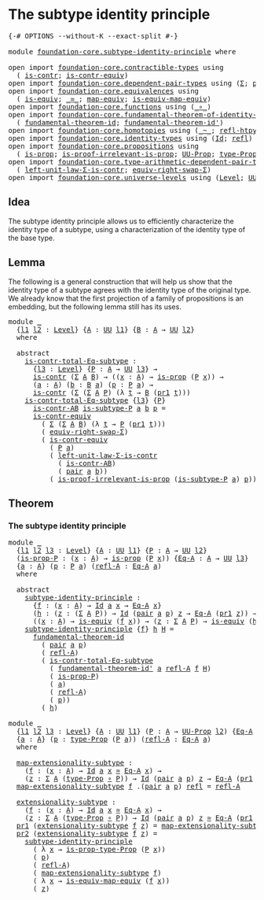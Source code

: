 # The subtype identity principle

<pre class="Agda"><a id="43" class="Symbol">{-#</a> <a id="47" class="Keyword">OPTIONS</a> <a id="55" class="Pragma">--without-K</a> <a id="67" class="Pragma">--exact-split</a> <a id="81" class="Symbol">#-}</a>

<a id="86" class="Keyword">module</a> <a id="93" href="foundation-core.subtype-identity-principle.html" class="Module">foundation-core.subtype-identity-principle</a> <a id="136" class="Keyword">where</a>

<a id="143" class="Keyword">open</a> <a id="148" class="Keyword">import</a> <a id="155" href="foundation-core.contractible-types.html" class="Module">foundation-core.contractible-types</a> <a id="190" class="Keyword">using</a>
  <a id="198" class="Symbol">(</a> <a id="200" href="foundation-core.contractible-types.html#992" class="Function">is-contr</a><a id="208" class="Symbol">;</a> <a id="210" href="foundation-core.contractible-types.html#3297" class="Function">is-contr-equiv</a><a id="224" class="Symbol">)</a>
<a id="226" class="Keyword">open</a> <a id="231" class="Keyword">import</a> <a id="238" href="foundation-core.dependent-pair-types.html" class="Module">foundation-core.dependent-pair-types</a> <a id="275" class="Keyword">using</a> <a id="281" class="Symbol">(</a><a id="282" href="foundation-core.dependent-pair-types.html#502" class="Record">Σ</a><a id="283" class="Symbol">;</a> <a id="285" href="foundation-core.dependent-pair-types.html#575" class="InductiveConstructor">pair</a><a id="289" class="Symbol">;</a> <a id="291" href="foundation-core.dependent-pair-types.html#592" class="Field">pr1</a><a id="294" class="Symbol">;</a> <a id="296" href="foundation-core.dependent-pair-types.html#604" class="Field">pr2</a><a id="299" class="Symbol">)</a>
<a id="301" class="Keyword">open</a> <a id="306" class="Keyword">import</a> <a id="313" href="foundation-core.equivalences.html" class="Module">foundation-core.equivalences</a> <a id="342" class="Keyword">using</a>
  <a id="350" class="Symbol">(</a> <a id="352" href="foundation-core.equivalences.html#1542" class="Function">is-equiv</a><a id="360" class="Symbol">;</a> <a id="362" href="foundation-core.equivalences.html#1607" class="Function Operator">_≃_</a><a id="365" class="Symbol">;</a> <a id="367" href="foundation-core.equivalences.html#1807" class="Function">map-equiv</a><a id="376" class="Symbol">;</a> <a id="378" href="foundation-core.equivalences.html#1862" class="Function">is-equiv-map-equiv</a><a id="396" class="Symbol">)</a>
<a id="398" class="Keyword">open</a> <a id="403" class="Keyword">import</a> <a id="410" href="foundation-core.functions.html" class="Module">foundation-core.functions</a> <a id="436" class="Keyword">using</a> <a id="442" class="Symbol">(</a><a id="443" href="foundation-core.functions.html#407" class="Function Operator">_∘_</a><a id="446" class="Symbol">)</a>
<a id="448" class="Keyword">open</a> <a id="453" class="Keyword">import</a> <a id="460" href="foundation-core.fundamental-theorem-of-identity-types.html" class="Module">foundation-core.fundamental-theorem-of-identity-types</a> <a id="514" class="Keyword">using</a>
  <a id="522" class="Symbol">(</a> <a id="524" href="foundation-core.fundamental-theorem-of-identity-types.html#1888" class="Function">fundamental-theorem-id</a><a id="546" class="Symbol">;</a> <a id="548" href="foundation-core.fundamental-theorem-of-identity-types.html#2160" class="Function">fundamental-theorem-id&#39;</a><a id="571" class="Symbol">)</a>
<a id="573" class="Keyword">open</a> <a id="578" class="Keyword">import</a> <a id="585" href="foundation-core.homotopies.html" class="Module">foundation-core.homotopies</a> <a id="612" class="Keyword">using</a> <a id="618" class="Symbol">(</a><a id="619" href="foundation-core.homotopies.html#467" class="Function Operator">_~_</a><a id="622" class="Symbol">;</a> <a id="624" href="foundation-core.homotopies.html#632" class="Function">refl-htpy</a><a id="633" class="Symbol">)</a>
<a id="635" class="Keyword">open</a> <a id="640" class="Keyword">import</a> <a id="647" href="foundation-core.identity-types.html" class="Module">foundation-core.identity-types</a> <a id="678" class="Keyword">using</a> <a id="684" class="Symbol">(</a><a id="685" href="foundation-core.identity-types.html#641" class="Datatype">Id</a><a id="687" class="Symbol">;</a> <a id="689" href="foundation-core.identity-types.html#694" class="InductiveConstructor">refl</a><a id="693" class="Symbol">)</a>
<a id="695" class="Keyword">open</a> <a id="700" class="Keyword">import</a> <a id="707" href="foundation-core.propositions.html" class="Module">foundation-core.propositions</a> <a id="736" class="Keyword">using</a>
  <a id="744" class="Symbol">(</a> <a id="746" href="foundation-core.propositions.html#1295" class="Function">is-prop</a><a id="753" class="Symbol">;</a> <a id="755" href="foundation-core.propositions.html#3036" class="Function">is-proof-irrelevant-is-prop</a><a id="782" class="Symbol">;</a> <a id="784" href="foundation-core.propositions.html#1380" class="Function">UU-Prop</a><a id="791" class="Symbol">;</a> <a id="793" href="foundation-core.propositions.html#1482" class="Function">type-Prop</a><a id="802" class="Symbol">;</a> <a id="804" href="foundation-core.propositions.html#1549" class="Function">is-prop-type-Prop</a><a id="821" class="Symbol">)</a>
<a id="823" class="Keyword">open</a> <a id="828" class="Keyword">import</a> <a id="835" href="foundation-core.type-arithmetic-dependent-pair-types.html" class="Module">foundation-core.type-arithmetic-dependent-pair-types</a> <a id="888" class="Keyword">using</a>
  <a id="896" class="Symbol">(</a> <a id="898" href="foundation-core.type-arithmetic-dependent-pair-types.html#3077" class="Function">left-unit-law-Σ-is-contr</a><a id="922" class="Symbol">;</a> <a id="924" href="foundation-core.type-arithmetic-dependent-pair-types.html#11499" class="Function">equiv-right-swap-Σ</a><a id="942" class="Symbol">)</a>
<a id="944" class="Keyword">open</a> <a id="949" class="Keyword">import</a> <a id="956" href="foundation-core.universe-levels.html" class="Module">foundation-core.universe-levels</a> <a id="988" class="Keyword">using</a> <a id="994" class="Symbol">(</a><a id="995" href="Agda.Primitive.html#597" class="Postulate">Level</a><a id="1000" class="Symbol">;</a> <a id="1002" href="foundation-core.universe-levels.html#222" class="Primitive">UU</a><a id="1004" class="Symbol">;</a> <a id="1006" href="Agda.Primitive.html#810" class="Primitive Operator">_⊔_</a><a id="1009" class="Symbol">)</a>
</pre>
## Idea

The subtype identity principle allows us to efficiently characterize the identity type of a subtype, using a characterization of the identity type of the base type.

## Lemma

The following is a general construction that will help us show that the identity type of a subtype agrees with the identity type of the  original type. We already know that the first projection of a family of propositions is an embedding, but the following lemma still has its uses.

<pre class="Agda"><a id="1493" class="Keyword">module</a> <a id="1500" href="foundation-core.subtype-identity-principle.html#1500" class="Module">_</a>
  <a id="1504" class="Symbol">{</a><a id="1505" href="foundation-core.subtype-identity-principle.html#1505" class="Bound">l1</a> <a id="1508" href="foundation-core.subtype-identity-principle.html#1508" class="Bound">l2</a> <a id="1511" class="Symbol">:</a> <a id="1513" href="Agda.Primitive.html#597" class="Postulate">Level</a><a id="1518" class="Symbol">}</a> <a id="1520" class="Symbol">{</a><a id="1521" href="foundation-core.subtype-identity-principle.html#1521" class="Bound">A</a> <a id="1523" class="Symbol">:</a> <a id="1525" href="foundation-core.universe-levels.html#222" class="Primitive">UU</a> <a id="1528" href="foundation-core.subtype-identity-principle.html#1505" class="Bound">l1</a><a id="1530" class="Symbol">}</a> <a id="1532" class="Symbol">{</a><a id="1533" href="foundation-core.subtype-identity-principle.html#1533" class="Bound">B</a> <a id="1535" class="Symbol">:</a> <a id="1537" href="foundation-core.subtype-identity-principle.html#1521" class="Bound">A</a> <a id="1539" class="Symbol">→</a> <a id="1541" href="foundation-core.universe-levels.html#222" class="Primitive">UU</a> <a id="1544" href="foundation-core.subtype-identity-principle.html#1508" class="Bound">l2</a><a id="1546" class="Symbol">}</a>
  <a id="1550" class="Keyword">where</a>

  <a id="1559" class="Keyword">abstract</a>
    <a id="1572" href="foundation-core.subtype-identity-principle.html#1572" class="Function">is-contr-total-Eq-subtype</a> <a id="1598" class="Symbol">:</a>
      <a id="1606" class="Symbol">{</a><a id="1607" href="foundation-core.subtype-identity-principle.html#1607" class="Bound">l3</a> <a id="1610" class="Symbol">:</a> <a id="1612" href="Agda.Primitive.html#597" class="Postulate">Level</a><a id="1617" class="Symbol">}</a> <a id="1619" class="Symbol">{</a><a id="1620" href="foundation-core.subtype-identity-principle.html#1620" class="Bound">P</a> <a id="1622" class="Symbol">:</a> <a id="1624" href="foundation-core.subtype-identity-principle.html#1521" class="Bound">A</a> <a id="1626" class="Symbol">→</a> <a id="1628" href="foundation-core.universe-levels.html#222" class="Primitive">UU</a> <a id="1631" href="foundation-core.subtype-identity-principle.html#1607" class="Bound">l3</a><a id="1633" class="Symbol">}</a> <a id="1635" class="Symbol">→</a>
      <a id="1643" href="foundation-core.contractible-types.html#992" class="Function">is-contr</a> <a id="1652" class="Symbol">(</a><a id="1653" href="foundation-core.dependent-pair-types.html#502" class="Record">Σ</a> <a id="1655" href="foundation-core.subtype-identity-principle.html#1521" class="Bound">A</a> <a id="1657" href="foundation-core.subtype-identity-principle.html#1533" class="Bound">B</a><a id="1658" class="Symbol">)</a> <a id="1660" class="Symbol">→</a> <a id="1662" class="Symbol">((</a><a id="1664" href="foundation-core.subtype-identity-principle.html#1664" class="Bound">x</a> <a id="1666" class="Symbol">:</a> <a id="1668" href="foundation-core.subtype-identity-principle.html#1521" class="Bound">A</a><a id="1669" class="Symbol">)</a> <a id="1671" class="Symbol">→</a> <a id="1673" href="foundation-core.propositions.html#1295" class="Function">is-prop</a> <a id="1681" class="Symbol">(</a><a id="1682" href="foundation-core.subtype-identity-principle.html#1620" class="Bound">P</a> <a id="1684" href="foundation-core.subtype-identity-principle.html#1664" class="Bound">x</a><a id="1685" class="Symbol">))</a> <a id="1688" class="Symbol">→</a>
      <a id="1696" class="Symbol">(</a><a id="1697" href="foundation-core.subtype-identity-principle.html#1697" class="Bound">a</a> <a id="1699" class="Symbol">:</a> <a id="1701" href="foundation-core.subtype-identity-principle.html#1521" class="Bound">A</a><a id="1702" class="Symbol">)</a> <a id="1704" class="Symbol">(</a><a id="1705" href="foundation-core.subtype-identity-principle.html#1705" class="Bound">b</a> <a id="1707" class="Symbol">:</a> <a id="1709" href="foundation-core.subtype-identity-principle.html#1533" class="Bound">B</a> <a id="1711" href="foundation-core.subtype-identity-principle.html#1697" class="Bound">a</a><a id="1712" class="Symbol">)</a> <a id="1714" class="Symbol">(</a><a id="1715" href="foundation-core.subtype-identity-principle.html#1715" class="Bound">p</a> <a id="1717" class="Symbol">:</a> <a id="1719" href="foundation-core.subtype-identity-principle.html#1620" class="Bound">P</a> <a id="1721" href="foundation-core.subtype-identity-principle.html#1697" class="Bound">a</a><a id="1722" class="Symbol">)</a> <a id="1724" class="Symbol">→</a>
      <a id="1732" href="foundation-core.contractible-types.html#992" class="Function">is-contr</a> <a id="1741" class="Symbol">(</a><a id="1742" href="foundation-core.dependent-pair-types.html#502" class="Record">Σ</a> <a id="1744" class="Symbol">(</a><a id="1745" href="foundation-core.dependent-pair-types.html#502" class="Record">Σ</a> <a id="1747" href="foundation-core.subtype-identity-principle.html#1521" class="Bound">A</a> <a id="1749" href="foundation-core.subtype-identity-principle.html#1620" class="Bound">P</a><a id="1750" class="Symbol">)</a> <a id="1752" class="Symbol">(λ</a> <a id="1755" href="foundation-core.subtype-identity-principle.html#1755" class="Bound">t</a> <a id="1757" class="Symbol">→</a> <a id="1759" href="foundation-core.subtype-identity-principle.html#1533" class="Bound">B</a> <a id="1761" class="Symbol">(</a><a id="1762" href="foundation-core.dependent-pair-types.html#592" class="Field">pr1</a> <a id="1766" href="foundation-core.subtype-identity-principle.html#1755" class="Bound">t</a><a id="1767" class="Symbol">)))</a>
    <a id="1775" href="foundation-core.subtype-identity-principle.html#1572" class="Function">is-contr-total-Eq-subtype</a> <a id="1801" class="Symbol">{</a><a id="1802" href="foundation-core.subtype-identity-principle.html#1802" class="Bound">l3</a><a id="1804" class="Symbol">}</a> <a id="1806" class="Symbol">{</a><a id="1807" href="foundation-core.subtype-identity-principle.html#1807" class="Bound">P</a><a id="1808" class="Symbol">}</a>
      <a id="1816" href="foundation-core.subtype-identity-principle.html#1816" class="Bound">is-contr-AB</a> <a id="1828" href="foundation-core.subtype-identity-principle.html#1828" class="Bound">is-subtype-P</a> <a id="1841" href="foundation-core.subtype-identity-principle.html#1841" class="Bound">a</a> <a id="1843" href="foundation-core.subtype-identity-principle.html#1843" class="Bound">b</a> <a id="1845" href="foundation-core.subtype-identity-principle.html#1845" class="Bound">p</a> <a id="1847" class="Symbol">=</a>
      <a id="1855" href="foundation-core.contractible-types.html#3297" class="Function">is-contr-equiv</a>
        <a id="1878" class="Symbol">(</a> <a id="1880" href="foundation-core.dependent-pair-types.html#502" class="Record">Σ</a> <a id="1882" class="Symbol">(</a><a id="1883" href="foundation-core.dependent-pair-types.html#502" class="Record">Σ</a> <a id="1885" href="foundation-core.subtype-identity-principle.html#1521" class="Bound">A</a> <a id="1887" href="foundation-core.subtype-identity-principle.html#1533" class="Bound">B</a><a id="1888" class="Symbol">)</a> <a id="1890" class="Symbol">(λ</a> <a id="1893" href="foundation-core.subtype-identity-principle.html#1893" class="Bound">t</a> <a id="1895" class="Symbol">→</a> <a id="1897" href="foundation-core.subtype-identity-principle.html#1807" class="Bound">P</a> <a id="1899" class="Symbol">(</a><a id="1900" href="foundation-core.dependent-pair-types.html#592" class="Field">pr1</a> <a id="1904" href="foundation-core.subtype-identity-principle.html#1893" class="Bound">t</a><a id="1905" class="Symbol">)))</a>
        <a id="1917" class="Symbol">(</a> <a id="1919" href="foundation-core.type-arithmetic-dependent-pair-types.html#11499" class="Function">equiv-right-swap-Σ</a><a id="1937" class="Symbol">)</a>
        <a id="1947" class="Symbol">(</a> <a id="1949" href="foundation-core.contractible-types.html#3297" class="Function">is-contr-equiv</a>
          <a id="1974" class="Symbol">(</a> <a id="1976" href="foundation-core.subtype-identity-principle.html#1807" class="Bound">P</a> <a id="1978" href="foundation-core.subtype-identity-principle.html#1841" class="Bound">a</a><a id="1979" class="Symbol">)</a>
          <a id="1991" class="Symbol">(</a> <a id="1993" href="foundation-core.type-arithmetic-dependent-pair-types.html#3077" class="Function">left-unit-law-Σ-is-contr</a>
            <a id="2030" class="Symbol">(</a> <a id="2032" href="foundation-core.subtype-identity-principle.html#1816" class="Bound">is-contr-AB</a><a id="2043" class="Symbol">)</a>
            <a id="2057" class="Symbol">(</a> <a id="2059" href="foundation-core.dependent-pair-types.html#575" class="InductiveConstructor">pair</a> <a id="2064" href="foundation-core.subtype-identity-principle.html#1841" class="Bound">a</a> <a id="2066" href="foundation-core.subtype-identity-principle.html#1843" class="Bound">b</a><a id="2067" class="Symbol">))</a>
          <a id="2080" class="Symbol">(</a> <a id="2082" href="foundation-core.propositions.html#3036" class="Function">is-proof-irrelevant-is-prop</a> <a id="2110" class="Symbol">(</a><a id="2111" href="foundation-core.subtype-identity-principle.html#1828" class="Bound">is-subtype-P</a> <a id="2124" href="foundation-core.subtype-identity-principle.html#1841" class="Bound">a</a><a id="2125" class="Symbol">)</a> <a id="2127" href="foundation-core.subtype-identity-principle.html#1845" class="Bound">p</a><a id="2128" class="Symbol">))</a>
</pre>
## Theorem

### The subtype identity principle

<pre class="Agda"><a id="2192" class="Keyword">module</a> <a id="2199" href="foundation-core.subtype-identity-principle.html#2199" class="Module">_</a>
  <a id="2203" class="Symbol">{</a><a id="2204" href="foundation-core.subtype-identity-principle.html#2204" class="Bound">l1</a> <a id="2207" href="foundation-core.subtype-identity-principle.html#2207" class="Bound">l2</a> <a id="2210" href="foundation-core.subtype-identity-principle.html#2210" class="Bound">l3</a> <a id="2213" class="Symbol">:</a> <a id="2215" href="Agda.Primitive.html#597" class="Postulate">Level</a><a id="2220" class="Symbol">}</a> <a id="2222" class="Symbol">{</a><a id="2223" href="foundation-core.subtype-identity-principle.html#2223" class="Bound">A</a> <a id="2225" class="Symbol">:</a> <a id="2227" href="foundation-core.universe-levels.html#222" class="Primitive">UU</a> <a id="2230" href="foundation-core.subtype-identity-principle.html#2204" class="Bound">l1</a><a id="2232" class="Symbol">}</a> <a id="2234" class="Symbol">{</a><a id="2235" href="foundation-core.subtype-identity-principle.html#2235" class="Bound">P</a> <a id="2237" class="Symbol">:</a> <a id="2239" href="foundation-core.subtype-identity-principle.html#2223" class="Bound">A</a> <a id="2241" class="Symbol">→</a> <a id="2243" href="foundation-core.universe-levels.html#222" class="Primitive">UU</a> <a id="2246" href="foundation-core.subtype-identity-principle.html#2207" class="Bound">l2</a><a id="2248" class="Symbol">}</a>
  <a id="2252" class="Symbol">(</a><a id="2253" href="foundation-core.subtype-identity-principle.html#2253" class="Bound">is-prop-P</a> <a id="2263" class="Symbol">:</a> <a id="2265" class="Symbol">(</a><a id="2266" href="foundation-core.subtype-identity-principle.html#2266" class="Bound">x</a> <a id="2268" class="Symbol">:</a> <a id="2270" href="foundation-core.subtype-identity-principle.html#2223" class="Bound">A</a><a id="2271" class="Symbol">)</a> <a id="2273" class="Symbol">→</a> <a id="2275" href="foundation-core.propositions.html#1295" class="Function">is-prop</a> <a id="2283" class="Symbol">(</a><a id="2284" href="foundation-core.subtype-identity-principle.html#2235" class="Bound">P</a> <a id="2286" href="foundation-core.subtype-identity-principle.html#2266" class="Bound">x</a><a id="2287" class="Symbol">))</a> <a id="2290" class="Symbol">{</a><a id="2291" href="foundation-core.subtype-identity-principle.html#2291" class="Bound">Eq-A</a> <a id="2296" class="Symbol">:</a> <a id="2298" href="foundation-core.subtype-identity-principle.html#2223" class="Bound">A</a> <a id="2300" class="Symbol">→</a> <a id="2302" href="foundation-core.universe-levels.html#222" class="Primitive">UU</a> <a id="2305" href="foundation-core.subtype-identity-principle.html#2210" class="Bound">l3</a><a id="2307" class="Symbol">}</a>
  <a id="2311" class="Symbol">{</a><a id="2312" href="foundation-core.subtype-identity-principle.html#2312" class="Bound">a</a> <a id="2314" class="Symbol">:</a> <a id="2316" href="foundation-core.subtype-identity-principle.html#2223" class="Bound">A</a><a id="2317" class="Symbol">}</a> <a id="2319" class="Symbol">(</a><a id="2320" href="foundation-core.subtype-identity-principle.html#2320" class="Bound">p</a> <a id="2322" class="Symbol">:</a> <a id="2324" href="foundation-core.subtype-identity-principle.html#2235" class="Bound">P</a> <a id="2326" href="foundation-core.subtype-identity-principle.html#2312" class="Bound">a</a><a id="2327" class="Symbol">)</a> <a id="2329" class="Symbol">(</a><a id="2330" href="foundation-core.subtype-identity-principle.html#2330" class="Bound">refl-A</a> <a id="2337" class="Symbol">:</a> <a id="2339" href="foundation-core.subtype-identity-principle.html#2291" class="Bound">Eq-A</a> <a id="2344" href="foundation-core.subtype-identity-principle.html#2312" class="Bound">a</a><a id="2345" class="Symbol">)</a>
  <a id="2349" class="Keyword">where</a>

  <a id="2358" class="Keyword">abstract</a>
    <a id="2371" href="foundation-core.subtype-identity-principle.html#2371" class="Function">subtype-identity-principle</a> <a id="2398" class="Symbol">:</a>
      <a id="2406" class="Symbol">{</a><a id="2407" href="foundation-core.subtype-identity-principle.html#2407" class="Bound">f</a> <a id="2409" class="Symbol">:</a> <a id="2411" class="Symbol">(</a><a id="2412" href="foundation-core.subtype-identity-principle.html#2412" class="Bound">x</a> <a id="2414" class="Symbol">:</a> <a id="2416" href="foundation-core.subtype-identity-principle.html#2223" class="Bound">A</a><a id="2417" class="Symbol">)</a> <a id="2419" class="Symbol">→</a> <a id="2421" href="foundation-core.identity-types.html#641" class="Datatype">Id</a> <a id="2424" href="foundation-core.subtype-identity-principle.html#2312" class="Bound">a</a> <a id="2426" href="foundation-core.subtype-identity-principle.html#2412" class="Bound">x</a> <a id="2428" class="Symbol">→</a> <a id="2430" href="foundation-core.subtype-identity-principle.html#2291" class="Bound">Eq-A</a> <a id="2435" href="foundation-core.subtype-identity-principle.html#2412" class="Bound">x</a><a id="2436" class="Symbol">}</a>
      <a id="2444" class="Symbol">(</a><a id="2445" href="foundation-core.subtype-identity-principle.html#2445" class="Bound">h</a> <a id="2447" class="Symbol">:</a> <a id="2449" class="Symbol">(</a><a id="2450" href="foundation-core.subtype-identity-principle.html#2450" class="Bound">z</a> <a id="2452" class="Symbol">:</a> <a id="2454" class="Symbol">(</a><a id="2455" href="foundation-core.dependent-pair-types.html#502" class="Record">Σ</a> <a id="2457" href="foundation-core.subtype-identity-principle.html#2223" class="Bound">A</a> <a id="2459" href="foundation-core.subtype-identity-principle.html#2235" class="Bound">P</a><a id="2460" class="Symbol">))</a> <a id="2463" class="Symbol">→</a> <a id="2465" href="foundation-core.identity-types.html#641" class="Datatype">Id</a> <a id="2468" class="Symbol">(</a><a id="2469" href="foundation-core.dependent-pair-types.html#575" class="InductiveConstructor">pair</a> <a id="2474" href="foundation-core.subtype-identity-principle.html#2312" class="Bound">a</a> <a id="2476" href="foundation-core.subtype-identity-principle.html#2320" class="Bound">p</a><a id="2477" class="Symbol">)</a> <a id="2479" href="foundation-core.subtype-identity-principle.html#2450" class="Bound">z</a> <a id="2481" class="Symbol">→</a> <a id="2483" href="foundation-core.subtype-identity-principle.html#2291" class="Bound">Eq-A</a> <a id="2488" class="Symbol">(</a><a id="2489" href="foundation-core.dependent-pair-types.html#592" class="Field">pr1</a> <a id="2493" href="foundation-core.subtype-identity-principle.html#2450" class="Bound">z</a><a id="2494" class="Symbol">))</a> <a id="2497" class="Symbol">→</a>
      <a id="2505" class="Symbol">((</a><a id="2507" href="foundation-core.subtype-identity-principle.html#2507" class="Bound">x</a> <a id="2509" class="Symbol">:</a> <a id="2511" href="foundation-core.subtype-identity-principle.html#2223" class="Bound">A</a><a id="2512" class="Symbol">)</a> <a id="2514" class="Symbol">→</a> <a id="2516" href="foundation-core.equivalences.html#1542" class="Function">is-equiv</a> <a id="2525" class="Symbol">(</a><a id="2526" href="foundation-core.subtype-identity-principle.html#2407" class="Bound">f</a> <a id="2528" href="foundation-core.subtype-identity-principle.html#2507" class="Bound">x</a><a id="2529" class="Symbol">))</a> <a id="2532" class="Symbol">→</a> <a id="2534" class="Symbol">(</a><a id="2535" href="foundation-core.subtype-identity-principle.html#2535" class="Bound">z</a> <a id="2537" class="Symbol">:</a> <a id="2539" href="foundation-core.dependent-pair-types.html#502" class="Record">Σ</a> <a id="2541" href="foundation-core.subtype-identity-principle.html#2223" class="Bound">A</a> <a id="2543" href="foundation-core.subtype-identity-principle.html#2235" class="Bound">P</a><a id="2544" class="Symbol">)</a> <a id="2546" class="Symbol">→</a> <a id="2548" href="foundation-core.equivalences.html#1542" class="Function">is-equiv</a> <a id="2557" class="Symbol">(</a><a id="2558" href="foundation-core.subtype-identity-principle.html#2445" class="Bound">h</a> <a id="2560" href="foundation-core.subtype-identity-principle.html#2535" class="Bound">z</a><a id="2561" class="Symbol">)</a>
    <a id="2567" href="foundation-core.subtype-identity-principle.html#2371" class="Function">subtype-identity-principle</a> <a id="2594" class="Symbol">{</a><a id="2595" href="foundation-core.subtype-identity-principle.html#2595" class="Bound">f</a><a id="2596" class="Symbol">}</a> <a id="2598" href="foundation-core.subtype-identity-principle.html#2598" class="Bound">h</a> <a id="2600" href="foundation-core.subtype-identity-principle.html#2600" class="Bound">H</a> <a id="2602" class="Symbol">=</a>
      <a id="2610" href="foundation-core.fundamental-theorem-of-identity-types.html#1888" class="Function">fundamental-theorem-id</a>
        <a id="2641" class="Symbol">(</a> <a id="2643" href="foundation-core.dependent-pair-types.html#575" class="InductiveConstructor">pair</a> <a id="2648" href="foundation-core.subtype-identity-principle.html#2312" class="Bound">a</a> <a id="2650" href="foundation-core.subtype-identity-principle.html#2320" class="Bound">p</a><a id="2651" class="Symbol">)</a>
        <a id="2661" class="Symbol">(</a> <a id="2663" href="foundation-core.subtype-identity-principle.html#2330" class="Bound">refl-A</a><a id="2669" class="Symbol">)</a>
        <a id="2679" class="Symbol">(</a> <a id="2681" href="foundation-core.subtype-identity-principle.html#1572" class="Function">is-contr-total-Eq-subtype</a>
          <a id="2717" class="Symbol">(</a> <a id="2719" href="foundation-core.fundamental-theorem-of-identity-types.html#2160" class="Function">fundamental-theorem-id&#39;</a> <a id="2743" href="foundation-core.subtype-identity-principle.html#2312" class="Bound">a</a> <a id="2745" href="foundation-core.subtype-identity-principle.html#2330" class="Bound">refl-A</a> <a id="2752" href="foundation-core.subtype-identity-principle.html#2595" class="Bound">f</a> <a id="2754" href="foundation-core.subtype-identity-principle.html#2600" class="Bound">H</a><a id="2755" class="Symbol">)</a>
          <a id="2767" class="Symbol">(</a> <a id="2769" href="foundation-core.subtype-identity-principle.html#2253" class="Bound">is-prop-P</a><a id="2778" class="Symbol">)</a>
          <a id="2790" class="Symbol">(</a> <a id="2792" href="foundation-core.subtype-identity-principle.html#2312" class="Bound">a</a><a id="2793" class="Symbol">)</a>
          <a id="2805" class="Symbol">(</a> <a id="2807" href="foundation-core.subtype-identity-principle.html#2330" class="Bound">refl-A</a><a id="2813" class="Symbol">)</a>
          <a id="2825" class="Symbol">(</a> <a id="2827" href="foundation-core.subtype-identity-principle.html#2320" class="Bound">p</a><a id="2828" class="Symbol">))</a>
        <a id="2839" class="Symbol">(</a> <a id="2841" href="foundation-core.subtype-identity-principle.html#2598" class="Bound">h</a><a id="2842" class="Symbol">)</a>

<a id="2845" class="Keyword">module</a> <a id="2852" href="foundation-core.subtype-identity-principle.html#2852" class="Module">_</a>
  <a id="2856" class="Symbol">{</a><a id="2857" href="foundation-core.subtype-identity-principle.html#2857" class="Bound">l1</a> <a id="2860" href="foundation-core.subtype-identity-principle.html#2860" class="Bound">l2</a> <a id="2863" href="foundation-core.subtype-identity-principle.html#2863" class="Bound">l3</a> <a id="2866" class="Symbol">:</a> <a id="2868" href="Agda.Primitive.html#597" class="Postulate">Level</a><a id="2873" class="Symbol">}</a> <a id="2875" class="Symbol">{</a><a id="2876" href="foundation-core.subtype-identity-principle.html#2876" class="Bound">A</a> <a id="2878" class="Symbol">:</a> <a id="2880" href="foundation-core.universe-levels.html#222" class="Primitive">UU</a> <a id="2883" href="foundation-core.subtype-identity-principle.html#2857" class="Bound">l1</a><a id="2885" class="Symbol">}</a> <a id="2887" class="Symbol">(</a><a id="2888" href="foundation-core.subtype-identity-principle.html#2888" class="Bound">P</a> <a id="2890" class="Symbol">:</a> <a id="2892" href="foundation-core.subtype-identity-principle.html#2876" class="Bound">A</a> <a id="2894" class="Symbol">→</a> <a id="2896" href="foundation-core.propositions.html#1380" class="Function">UU-Prop</a> <a id="2904" href="foundation-core.subtype-identity-principle.html#2860" class="Bound">l2</a><a id="2906" class="Symbol">)</a> <a id="2908" class="Symbol">{</a><a id="2909" href="foundation-core.subtype-identity-principle.html#2909" class="Bound">Eq-A</a> <a id="2914" class="Symbol">:</a> <a id="2916" href="foundation-core.subtype-identity-principle.html#2876" class="Bound">A</a> <a id="2918" class="Symbol">→</a> <a id="2920" href="foundation-core.universe-levels.html#222" class="Primitive">UU</a> <a id="2923" href="foundation-core.subtype-identity-principle.html#2863" class="Bound">l3</a><a id="2925" class="Symbol">}</a>
  <a id="2929" class="Symbol">{</a><a id="2930" href="foundation-core.subtype-identity-principle.html#2930" class="Bound">a</a> <a id="2932" class="Symbol">:</a> <a id="2934" href="foundation-core.subtype-identity-principle.html#2876" class="Bound">A</a><a id="2935" class="Symbol">}</a> <a id="2937" class="Symbol">(</a><a id="2938" href="foundation-core.subtype-identity-principle.html#2938" class="Bound">p</a> <a id="2940" class="Symbol">:</a> <a id="2942" href="foundation-core.propositions.html#1482" class="Function">type-Prop</a> <a id="2952" class="Symbol">(</a><a id="2953" href="foundation-core.subtype-identity-principle.html#2888" class="Bound">P</a> <a id="2955" href="foundation-core.subtype-identity-principle.html#2930" class="Bound">a</a><a id="2956" class="Symbol">))</a> <a id="2959" class="Symbol">(</a><a id="2960" href="foundation-core.subtype-identity-principle.html#2960" class="Bound">refl-A</a> <a id="2967" class="Symbol">:</a> <a id="2969" href="foundation-core.subtype-identity-principle.html#2909" class="Bound">Eq-A</a> <a id="2974" href="foundation-core.subtype-identity-principle.html#2930" class="Bound">a</a><a id="2975" class="Symbol">)</a>
  <a id="2979" class="Keyword">where</a>

  <a id="2988" href="foundation-core.subtype-identity-principle.html#2988" class="Function">map-extensionality-subtype</a> <a id="3015" class="Symbol">:</a>
    <a id="3021" class="Symbol">(</a><a id="3022" href="foundation-core.subtype-identity-principle.html#3022" class="Bound">f</a> <a id="3024" class="Symbol">:</a> <a id="3026" class="Symbol">(</a><a id="3027" href="foundation-core.subtype-identity-principle.html#3027" class="Bound">x</a> <a id="3029" class="Symbol">:</a> <a id="3031" href="foundation-core.subtype-identity-principle.html#2876" class="Bound">A</a><a id="3032" class="Symbol">)</a> <a id="3034" class="Symbol">→</a> <a id="3036" href="foundation-core.identity-types.html#641" class="Datatype">Id</a> <a id="3039" href="foundation-core.subtype-identity-principle.html#2930" class="Bound">a</a> <a id="3041" href="foundation-core.subtype-identity-principle.html#3027" class="Bound">x</a> <a id="3043" href="foundation-core.equivalences.html#1607" class="Function Operator">≃</a> <a id="3045" href="foundation-core.subtype-identity-principle.html#2909" class="Bound">Eq-A</a> <a id="3050" href="foundation-core.subtype-identity-principle.html#3027" class="Bound">x</a><a id="3051" class="Symbol">)</a> <a id="3053" class="Symbol">→</a>
    <a id="3059" class="Symbol">(</a><a id="3060" href="foundation-core.subtype-identity-principle.html#3060" class="Bound">z</a> <a id="3062" class="Symbol">:</a> <a id="3064" href="foundation-core.dependent-pair-types.html#502" class="Record">Σ</a> <a id="3066" href="foundation-core.subtype-identity-principle.html#2876" class="Bound">A</a> <a id="3068" class="Symbol">(</a><a id="3069" href="foundation-core.propositions.html#1482" class="Function">type-Prop</a> <a id="3079" href="foundation-core.functions.html#407" class="Function Operator">∘</a> <a id="3081" href="foundation-core.subtype-identity-principle.html#2888" class="Bound">P</a><a id="3082" class="Symbol">))</a> <a id="3085" class="Symbol">→</a> <a id="3087" href="foundation-core.identity-types.html#641" class="Datatype">Id</a> <a id="3090" class="Symbol">(</a><a id="3091" href="foundation-core.dependent-pair-types.html#575" class="InductiveConstructor">pair</a> <a id="3096" href="foundation-core.subtype-identity-principle.html#2930" class="Bound">a</a> <a id="3098" href="foundation-core.subtype-identity-principle.html#2938" class="Bound">p</a><a id="3099" class="Symbol">)</a> <a id="3101" href="foundation-core.subtype-identity-principle.html#3060" class="Bound">z</a> <a id="3103" class="Symbol">→</a> <a id="3105" href="foundation-core.subtype-identity-principle.html#2909" class="Bound">Eq-A</a> <a id="3110" class="Symbol">(</a><a id="3111" href="foundation-core.dependent-pair-types.html#592" class="Field">pr1</a> <a id="3115" href="foundation-core.subtype-identity-principle.html#3060" class="Bound">z</a><a id="3116" class="Symbol">)</a>
  <a id="3120" href="foundation-core.subtype-identity-principle.html#2988" class="Function">map-extensionality-subtype</a> <a id="3147" href="foundation-core.subtype-identity-principle.html#3147" class="Bound">f</a> <a id="3149" class="DottedPattern Symbol">.(</a><a id="3151" href="foundation-core.dependent-pair-types.html#575" class="DottedPattern InductiveConstructor">pair</a> <a id="3156" href="foundation-core.subtype-identity-principle.html#2930" class="DottedPattern Bound">a</a> <a id="3158" href="foundation-core.subtype-identity-principle.html#2938" class="DottedPattern Bound">p</a><a id="3159" class="DottedPattern Symbol">)</a> <a id="3161" href="foundation-core.identity-types.html#694" class="InductiveConstructor">refl</a> <a id="3166" class="Symbol">=</a> <a id="3168" href="foundation-core.subtype-identity-principle.html#2960" class="Bound">refl-A</a>

  <a id="3178" href="foundation-core.subtype-identity-principle.html#3178" class="Function">extensionality-subtype</a> <a id="3201" class="Symbol">:</a>
    <a id="3207" class="Symbol">(</a><a id="3208" href="foundation-core.subtype-identity-principle.html#3208" class="Bound">f</a> <a id="3210" class="Symbol">:</a> <a id="3212" class="Symbol">(</a><a id="3213" href="foundation-core.subtype-identity-principle.html#3213" class="Bound">x</a> <a id="3215" class="Symbol">:</a> <a id="3217" href="foundation-core.subtype-identity-principle.html#2876" class="Bound">A</a><a id="3218" class="Symbol">)</a> <a id="3220" class="Symbol">→</a> <a id="3222" href="foundation-core.identity-types.html#641" class="Datatype">Id</a> <a id="3225" href="foundation-core.subtype-identity-principle.html#2930" class="Bound">a</a> <a id="3227" href="foundation-core.subtype-identity-principle.html#3213" class="Bound">x</a> <a id="3229" href="foundation-core.equivalences.html#1607" class="Function Operator">≃</a> <a id="3231" href="foundation-core.subtype-identity-principle.html#2909" class="Bound">Eq-A</a> <a id="3236" href="foundation-core.subtype-identity-principle.html#3213" class="Bound">x</a><a id="3237" class="Symbol">)</a> <a id="3239" class="Symbol">→</a>
    <a id="3245" class="Symbol">(</a><a id="3246" href="foundation-core.subtype-identity-principle.html#3246" class="Bound">z</a> <a id="3248" class="Symbol">:</a> <a id="3250" href="foundation-core.dependent-pair-types.html#502" class="Record">Σ</a> <a id="3252" href="foundation-core.subtype-identity-principle.html#2876" class="Bound">A</a> <a id="3254" class="Symbol">(</a><a id="3255" href="foundation-core.propositions.html#1482" class="Function">type-Prop</a> <a id="3265" href="foundation-core.functions.html#407" class="Function Operator">∘</a> <a id="3267" href="foundation-core.subtype-identity-principle.html#2888" class="Bound">P</a><a id="3268" class="Symbol">))</a> <a id="3271" class="Symbol">→</a> <a id="3273" href="foundation-core.identity-types.html#641" class="Datatype">Id</a> <a id="3276" class="Symbol">(</a><a id="3277" href="foundation-core.dependent-pair-types.html#575" class="InductiveConstructor">pair</a> <a id="3282" href="foundation-core.subtype-identity-principle.html#2930" class="Bound">a</a> <a id="3284" href="foundation-core.subtype-identity-principle.html#2938" class="Bound">p</a><a id="3285" class="Symbol">)</a> <a id="3287" href="foundation-core.subtype-identity-principle.html#3246" class="Bound">z</a> <a id="3289" href="foundation-core.equivalences.html#1607" class="Function Operator">≃</a> <a id="3291" href="foundation-core.subtype-identity-principle.html#2909" class="Bound">Eq-A</a> <a id="3296" class="Symbol">(</a><a id="3297" href="foundation-core.dependent-pair-types.html#592" class="Field">pr1</a> <a id="3301" href="foundation-core.subtype-identity-principle.html#3246" class="Bound">z</a><a id="3302" class="Symbol">)</a>
  <a id="3306" href="foundation-core.dependent-pair-types.html#592" class="Field">pr1</a> <a id="3310" class="Symbol">(</a><a id="3311" href="foundation-core.subtype-identity-principle.html#3178" class="Function">extensionality-subtype</a> <a id="3334" href="foundation-core.subtype-identity-principle.html#3334" class="Bound">f</a> <a id="3336" href="foundation-core.subtype-identity-principle.html#3336" class="Bound">z</a><a id="3337" class="Symbol">)</a> <a id="3339" class="Symbol">=</a> <a id="3341" href="foundation-core.subtype-identity-principle.html#2988" class="Function">map-extensionality-subtype</a> <a id="3368" href="foundation-core.subtype-identity-principle.html#3334" class="Bound">f</a> <a id="3370" href="foundation-core.subtype-identity-principle.html#3336" class="Bound">z</a>
  <a id="3374" href="foundation-core.dependent-pair-types.html#604" class="Field">pr2</a> <a id="3378" class="Symbol">(</a><a id="3379" href="foundation-core.subtype-identity-principle.html#3178" class="Function">extensionality-subtype</a> <a id="3402" href="foundation-core.subtype-identity-principle.html#3402" class="Bound">f</a> <a id="3404" href="foundation-core.subtype-identity-principle.html#3404" class="Bound">z</a><a id="3405" class="Symbol">)</a> <a id="3407" class="Symbol">=</a>
    <a id="3413" href="foundation-core.subtype-identity-principle.html#2371" class="Function">subtype-identity-principle</a>
      <a id="3446" class="Symbol">(</a> <a id="3448" class="Symbol">λ</a> <a id="3450" href="foundation-core.subtype-identity-principle.html#3450" class="Bound">x</a> <a id="3452" class="Symbol">→</a> <a id="3454" href="foundation-core.propositions.html#1549" class="Function">is-prop-type-Prop</a> <a id="3472" class="Symbol">(</a><a id="3473" href="foundation-core.subtype-identity-principle.html#2888" class="Bound">P</a> <a id="3475" href="foundation-core.subtype-identity-principle.html#3450" class="Bound">x</a><a id="3476" class="Symbol">))</a>
      <a id="3485" class="Symbol">(</a> <a id="3487" href="foundation-core.subtype-identity-principle.html#2938" class="Bound">p</a><a id="3488" class="Symbol">)</a>
      <a id="3496" class="Symbol">(</a> <a id="3498" href="foundation-core.subtype-identity-principle.html#2960" class="Bound">refl-A</a><a id="3504" class="Symbol">)</a>
      <a id="3512" class="Symbol">(</a> <a id="3514" href="foundation-core.subtype-identity-principle.html#2988" class="Function">map-extensionality-subtype</a> <a id="3541" href="foundation-core.subtype-identity-principle.html#3402" class="Bound">f</a><a id="3542" class="Symbol">)</a>
      <a id="3550" class="Symbol">(</a> <a id="3552" class="Symbol">λ</a> <a id="3554" href="foundation-core.subtype-identity-principle.html#3554" class="Bound">x</a> <a id="3556" class="Symbol">→</a> <a id="3558" href="foundation-core.equivalences.html#1862" class="Function">is-equiv-map-equiv</a> <a id="3577" class="Symbol">(</a><a id="3578" href="foundation-core.subtype-identity-principle.html#3402" class="Bound">f</a> <a id="3580" href="foundation-core.subtype-identity-principle.html#3554" class="Bound">x</a><a id="3581" class="Symbol">))</a>
      <a id="3590" class="Symbol">(</a> <a id="3592" href="foundation-core.subtype-identity-principle.html#3404" class="Bound">z</a><a id="3593" class="Symbol">)</a>
</pre>